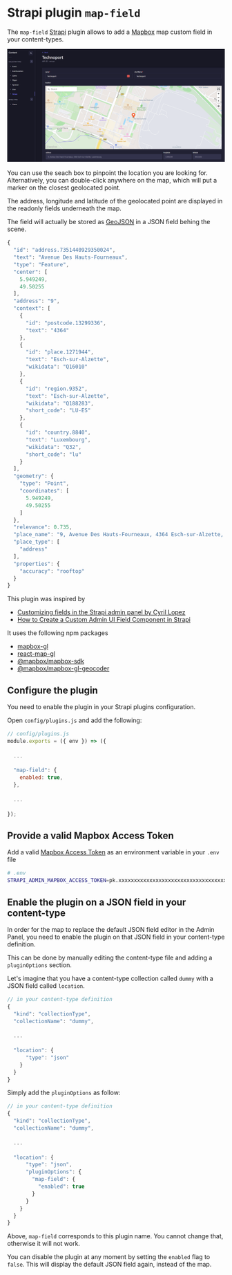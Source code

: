 # Strapi plugin `map-field`

The `map-field` [Strapi](https://strapi.io/) plugin allows to add a [Mapbox](https://www.mapbox.com/) map custom field in your content-types. 

![Map Field](./map-field.png)

You can use the seach box to pinpoint the location you are looking for. Alternatively, you can double-click anywhere on the map, which will put a marker on the closest geolocated point.

The address, longitude and latitude of the geolocated point are displayed in the readonly fields underneath the map.

The field will actually be stored as [GeoJSON](https://geojson.org/) in a JSON field behing the scene.

```js
{
  "id": "address.7351440929350024",
  "text": "Avenue Des Hauts-Fourneaux",
  "type": "Feature",
  "center": [
    5.949249,
    49.50255
  ],
  "address": "9",
  "context": [
    {
      "id": "postcode.13299336",
      "text": "4364"
    },
    {
      "id": "place.1271944",
      "text": "Esch-sur-Alzette",
      "wikidata": "Q16010"
    },
    {
      "id": "region.9352",
      "text": "Esch-sur-Alzette",
      "wikidata": "Q188283",
      "short_code": "LU-ES"
    },
    {
      "id": "country.8840",
      "text": "Luxembourg",
      "wikidata": "Q32",
      "short_code": "lu"
    }
  ],
  "geometry": {
    "type": "Point",
    "coordinates": [
      5.949249,
      49.50255
    ]
  },
  "relevance": 0.735,
  "place_name": "9, Avenue Des Hauts-Fourneaux, 4364 Esch-sur-Alzette, Luxembourg",
  "place_type": [
    "address"
  ],
  "properties": {
    "accuracy": "rooftop"
  }
}
```

This plugin was inspired by
* [Customizing fields in the Strapi admin panel by Cyril Lopez](https://www.youtube.com/watch?v=55KJ2sCX8ws)
* [How to Create a Custom Admin UI Field Component in Strapi](https://medium.com/@dallasclark/how-to-create-a-custom-admin-ui-field-component-in-strapi-2c9cd367f262)

It uses the following npm packages
* [mapbox-gl](https://www.npmjs.com/package/mapbox-gl)
* [react-map-gl](https://www.npmjs.com/package/react-map-gl)
* [@mapbox/mapbox-sdk](https://www.npmjs.com/package/@mapbox/mapbox-sdk)
* [@mapbox/mapbox-gl-geocoder](https://www.npmjs.com/package/@mapbox/mapbox-gl-geocoder)

## Configure the plugin

You need to enable the plugin in your Strapi plugins configuration.

Open `config/plugins.js` and add the following:

```js
// config/plugins.js
module.exports = ({ env }) => ({

  ...

  "map-field": {
    enabled: true,
  },

  ...

});

```

## Provide a valid Mapbox Access Token

Add a valid [Mapbox Access Token](https://docs.mapbox.com/help/getting-started/access-tokens/) as an environment variable in your `.env` file

```bash
# .env
STRAPI_ADMIN_MAPBOX_ACCESS_TOKEN=pk.xxxxxxxxxxxxxxxxxxxxxxxxxxxxxxxxxxxxxxxxxxxxxxxxxxxxxx.xxxxxxxxxxxxxxxxx

```


## Enable the plugin on a JSON field in your content-type

In order for the map to replace the default JSON field editor in the Admin Panel, you need to enable the plugin on that JSON field in your content-type definition.

This can be done by manually editing the content-type file and adding a `pluginOptions` section.

Let's imagine that you have a content-type collection called `dummy` with a JSON field called `location`.

```js
// in your content-type definition
{
  "kind": "collectionType",
  "collectionName": "dummy",

  ...

  "location": {
      "type": "json"
    }
  }
}

```

Simply add the `pluginOptions` as follow: 

```js
// in your content-type definition
{
  "kind": "collectionType",
  "collectionName": "dummy",

  ...

  "location": {
      "type": "json",
      "pluginOptions": {
        "map-field": {
          "enabled": true
        }
      }
    }
  }
}

```

Above, `map-field` corresponds to this plugin name. You cannot change that, otherwise it will not work.

You can disable the plugin at any moment by setting the `enabled` flag to `false`. This will display the default JSON field again, instead of the map.
